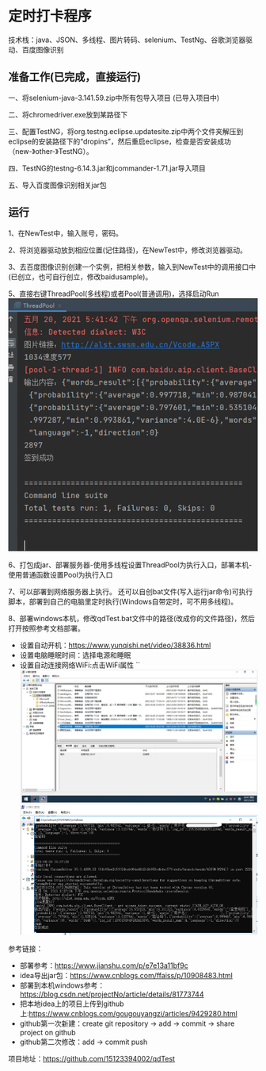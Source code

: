 # 定时打卡程序
技术栈：java、JSON、多线程、图片转码、selenium、TestNg、谷歌浏览器驱动、百度图像识别

## 准备工作(已完成，直接运行)
一、将selenium-java-3.141.59.zip中所有包导入项目 (已导入项目中)

二、将chromedriver.exe放到某路径下

三、配置TestNG，将org.testng.eclipse.updatesite.zip中两个文件夹解压到eclipse的安装路径下的“dropins”，然后重启eclipse，检查是否安装成功（new-》other-》TestNG）。

四、TestNG的testng-6.14.3.jar和jcommander-1.71.jar导入项目

五、导入百度图像识别相关jar包

## 运行
1、在NewTest中，输入账号，密码。

2、将浏览器驱动放到相应位置(记住路径)，在NewTest中，修改浏览器驱动。

3、去百度图像识别创建一个实例，把相关参数，输入到NewTest中的调用接口中(已创立，也可自行创立，修改baidusample)。

5、直接右键ThreadPool(多线程)或者Pool(普通调用)，选择启动Run
![img.png](img.png)

6、打包成jar、部署服务器-使用多线程设置ThreadPool为执行入口，部署本机-使用普通函数设置Pool为执行入口

7、可以部署到网络服务器上执行。 还可以自创bat文件(写入运行jar命令)可执行脚本，部署到自己的电脑里定时执行(Windows自带定时，可不用多线程)。

8、部署windows本机，修改qdTest.bat文件中的路径(改成你的文件路径)，然后打开按照参考文档部署。
* 设置自动开机：https://www.yunqishi.net/video/38836.html
* 设置电脑睡眠时间：选择电源和睡眠
* 设置自动连接网络WiFi:点击WiFi属性
``
![img_3.png](img_3.png)![img_4.png](img_4.png)

参考链接：
* 部署参考：https://www.jianshu.com/p/e7e13a11bf9c
* idea导出jar包：https://www.cnblogs.com/ffaiss/p/10908483.html
* 部署到本机windows参考：https://blog.csdn.net/projectNo/article/details/81773744
* 把本地idea上的项目上传到github上:https://www.cnblogs.com/gougouyangzi/articles/9429280.html
* github第一次新建：create git repository -> add -> commit -> share project on github
* github第二次修改：add -> commit push

项目地址：https://github.com/15123394002/qdTest
